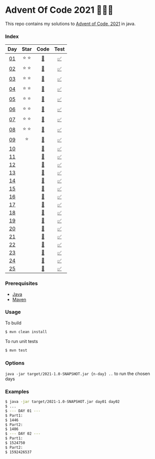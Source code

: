 # Advent Of Code 2021 :christmas_tree::santa::gift:

This repo contains my solutions to [Advent of Code, 2021](https://adventofcode.com/2021) in java.

### Index

|                    Day                     |     Star      |                       Code                        |                        Test                        |
|:------------------------------------------:|:-------------:|:-------------------------------------------------:|:--------------------------------------------------:|
| [01](https://adventofcode.com/2021/day/1)  | :star: :star: | [:page_facing_up:](src/main/java/days/Day01.java) | [:white_check_mark:](src/test/java/Day01Test.java) |
| [02](https://adventofcode.com/2021/day/2)  | :star: :star: | [:page_facing_up:](src/main/java/days/Day02.java) | [:white_check_mark:](src/test/java/Day02Test.java) |
| [03](https://adventofcode.com/2021/day/3)  | :star: :star: | [:page_facing_up:](src/main/java/days/Day03.java) | [:white_check_mark:](src/test/java/Day03Test.java) |
| [04](https://adventofcode.com/2021/day/4)  | :star: :star: | [:page_facing_up:](src/main/java/days/Day04.java) | [:white_check_mark:](src/test/java/Day04Test.java) |
| [05](https://adventofcode.com/2021/day/5)  | :star: :star: | [:page_facing_up:](src/main/java/days/Day05.java) | [:white_check_mark:](src/test/java/Day05Test.java) |
| [06](https://adventofcode.com/2021/day/6)  | :star: :star: | [:page_facing_up:](src/main/java/days/Day06.java) | [:white_check_mark:](src/test/java/Day06Test.java) |
| [07](https://adventofcode.com/2021/day/7)  | :star: :star: | [:page_facing_up:](src/main/java/days/Day07.java) | [:white_check_mark:](src/test/java/Day07Test.java) |
| [08](https://adventofcode.com/2021/day/8)  | :star: :star: | [:page_facing_up:](src/main/java/days/Day08.java) | [:white_check_mark:](src/test/java/Day08Test.java) |
| [09](https://adventofcode.com/2021/day/9)  |    :star:     | [:page_facing_up:](src/main/java/days/Day09.java) | [:white_check_mark:](src/test/java/Day09Test.java) |
| [10](https://adventofcode.com/2021/day/10) |               | [:page_facing_up:](src/main/java/days/Day10.java) | [:white_check_mark:](src/test/java/Day10Test.java) |
| [11](https://adventofcode.com/2021/day/11) |               | [:page_facing_up:](src/main/java/days/Day11.java) | [:white_check_mark:](src/test/java/Day11Test.java) |
| [12](https://adventofcode.com/2021/day/12) |               | [:page_facing_up:](src/main/java/days/Day12.java) | [:white_check_mark:](src/test/java/Day12Test.java) |
| [13](https://adventofcode.com/2021/day/13) |               | [:page_facing_up:](src/main/java/days/Day13.java) | [:white_check_mark:](src/test/java/Day13Test.java) |
| [14](https://adventofcode.com/2021/day/14) |               | [:page_facing_up:](src/main/java/days/Day14.java) | [:white_check_mark:](src/test/java/Day14Test.java) |
| [15](https://adventofcode.com/2021/day/15) |               | [:page_facing_up:](src/main/java/days/Day15.java) | [:white_check_mark:](src/test/java/Day15Test.java) |
| [16](https://adventofcode.com/2021/day/16) |               | [:page_facing_up:](src/main/java/days/Day16.java) | [:white_check_mark:](src/test/java/Day16Test.java) |
| [17](https://adventofcode.com/2021/day/17) |               | [:page_facing_up:](src/main/java/days/Day17.java) | [:white_check_mark:](src/test/java/Day17Test.java) |
| [18](https://adventofcode.com/2021/day/18) |               | [:page_facing_up:](src/main/java/days/Day18.java) | [:white_check_mark:](src/test/java/Day18Test.java) |
| [19](https://adventofcode.com/2021/day/19) |               | [:page_facing_up:](src/main/java/days/Day19.java) | [:white_check_mark:](src/test/java/Day29Test.java) |
| [20](https://adventofcode.com/2021/day/20) |               | [:page_facing_up:](src/main/java/days/Day20.java) | [:white_check_mark:](src/test/java/Day20Test.java) |
| [21](https://adventofcode.com/2021/day/21) |               | [:page_facing_up:](src/main/java/days/Day21.java) | [:white_check_mark:](src/test/java/Day21Test.java) |
| [22](https://adventofcode.com/2021/day/22) |               | [:page_facing_up:](src/main/java/days/Day22.java) | [:white_check_mark:](src/test/java/Day22Test.java) |
| [23](https://adventofcode.com/2021/day/23) |               | [:page_facing_up:](src/main/java/days/Day23.java) | [:white_check_mark:](src/test/java/Day23Test.java) |
| [24](https://adventofcode.com/2021/day/24) |               | [:page_facing_up:](src/main/java/days/Day24.java) | [:white_check_mark:](src/test/java/Day24Test.java) |
| [25](https://adventofcode.com/2021/day/25) |               | [:page_facing_up:](src/main/java/days/Day25.java) | [:white_check_mark:](src/test/java/Day25Test.java) |


### Prerequisites

- [Java](https://www.java.com/pt-BR/download/manual.jsp)
- [Maven](https://maven.apache.org/install.html)

### Usage

To build

```bash
$ mvn clean install
```

To run unit tests

```bash
$ mvn test
```

### Options

`java -jar target/2021-1.0-SNAPSHOT.jar {n-day} ..` to run the chosen days

### Examples

```bash
$ java -jar target/2021-1.0-SNAPSHOT.jar day01 day02
$ ...
$ --- DAY 01 ---
$ Part1:
$ 1446
$ Part2:
$ 1486
$ --- DAY 02 ---
$ Part1:
$ 1524750
$ Part2:
$ 1592426537
```
